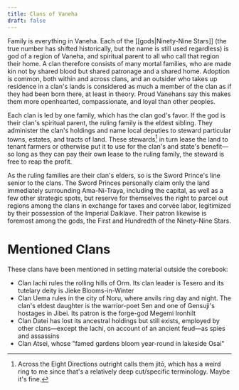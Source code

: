 ```yaml
---
title: Clans of Vaneha
draft: false
---
```


Family is everything in Vaneha. Each of the [[gods|Ninety-Nine Stars]] (the true number has shifted historically, but the name is still used regardless) is god of a region of Vaneha, and spiritual parent to all who call that region their home. A clan therefore consists of many mortal families, who are made kin not by shared blood but shared patronage and a shared home. Adoption is common, both within and across clans, and an outsider who takes up residence in a clan's lands is considered as much a member of the clan as if they had been born there, at least in theory. Proud Vanehans say this makes them more openhearted, compassionate, and loyal than other peoples.

Each clan is led by one family, which has the clan god's favor. If the god is their clan's spiritual parent, the ruling family is the eldest sibling. They administer the clan's holdings and name local deputies to steward particular towns, estates, and tracts of land. These stewards[^1] in turn lease the land to tenant farmers or otherwise put it to use for the clan's and state's benefit—so long as they can pay their own lease to the ruling family, the steward is free to reap the profit.

[^1]: Across the Eight Directions outright calls them jitō, which has a weird ring to me since that's a relatively deep cut/specific terminology. Maybe it's fine.

As the ruling families are their clan's elders, so is the Sword Prince's line senior to the clans. The Sword Princes personally claim only the land immediately surrounding Ama-Ni-Traya, including the capital, as well as a few other strategic spots, but reserve for themselves the right to parcel out regions among the clans in exchange for taxes and corvée labor, legitimized by their possession of the Imperial Daiklave. Their patron likewise is foremost among the gods, the First and Hundredth of the Ninety-Nine Stars.

# Mentioned Clans
These clans have been mentioned in setting material outside the corebook:

- Clan Iachi rules the rolling hills of Orm. Its clan leader is Tesero and its tutelary deity is Jieke Blooms-in-Winter
- Clan Uema rules in the city of Noru, where anvils ring day and night. The clan's eldest daughter is the warrior-poet Sen and one of Gensuji's hostages in Jibei. Its patron is the forge-god Megemi Ironhilt
- Clan Datei has lost its ancestral holdings but still exists, employed by other clans—except the Iachi, on account of an ancient feud—as spies and assassins
- Clan Atsei, whose "famed gardens bloom year-round in lakeside Osai"